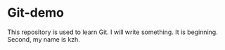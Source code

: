 # Git-demo
This repository is used to learn Git.
I will write something. It is beginning.
Second, my name is kzh.
